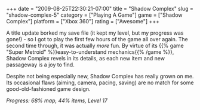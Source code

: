+++
date = "2009-08-25T22:30:21-07:00"
title = "Shadow Complex"
slug = "shadow-complex-5"
category = ["Playing A Game"]
game = ["Shadow Complex"]
platform = ["Xbox 360"]
rating = ["Awesome"]
+++

A title update borked my save file (it kept my level, but my progress was gone!) - so I got to play the first few hours of the game all over again.  The second time through, it was actually <i>more</i> fun.  By virtue of its {{% game "Super Metroid" %}}easy-to-understand mechanics{{% /game %}}, Shadow Complex revels in its details, as each new item and new passageway is a joy to find.

Despite not being especially new, Shadow Complex has really grown on me.  Its occasional flaws (aiming, camera, pacing, saving) are no match for some good-old-fashioned game design.

<i>Progress: 68% map, 44% items, Level 17</i>